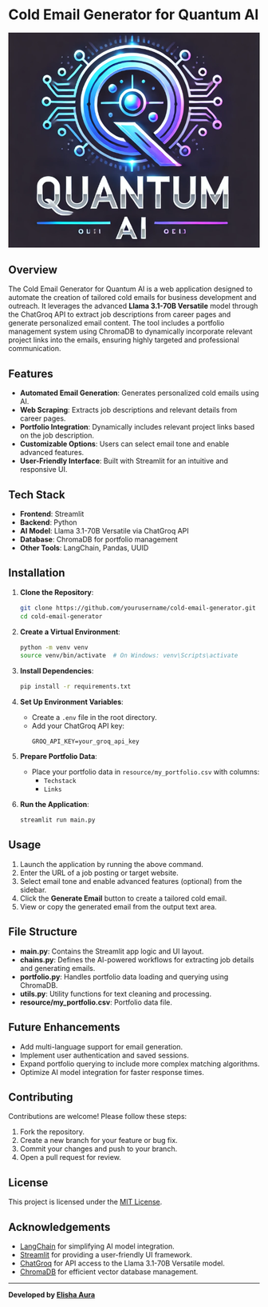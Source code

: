 # Cold Email Generator for Quantum AI

![Cold Email Generator](logo.png)

## Overview
The Cold Email Generator for Quantum AI is a web application designed to automate the creation of tailored cold emails for business development and outreach. It leverages the advanced **Llama 3.1-70B Versatile** model through the ChatGroq API to extract job descriptions from career pages and generate personalized email content. The tool includes a portfolio management system using ChromaDB to dynamically incorporate relevant project links into the emails, ensuring highly targeted and professional communication.

## Features
- **Automated Email Generation**: Generates personalized cold emails using AI.
- **Web Scraping**: Extracts job descriptions and relevant details from career pages.
- **Portfolio Integration**: Dynamically includes relevant project links based on the job description.
- **Customizable Options**: Users can select email tone and enable advanced features.
- **User-Friendly Interface**: Built with Streamlit for an intuitive and responsive UI.

## Tech Stack
- **Frontend**: Streamlit
- **Backend**: Python
- **AI Model**: Llama 3.1-70B Versatile via ChatGroq API
- **Database**: ChromaDB for portfolio management
- **Other Tools**: LangChain, Pandas, UUID

## Installation

1. **Clone the Repository**:
   ```bash
   git clone https://github.com/yourusername/cold-email-generator.git
   cd cold-email-generator
   ```

2. **Create a Virtual Environment**:
   ```bash
   python -m venv venv
   source venv/bin/activate  # On Windows: venv\Scripts\activate
   ```

3. **Install Dependencies**:
   ```bash
   pip install -r requirements.txt
   ```

4. **Set Up Environment Variables**:
   - Create a `.env` file in the root directory.
   - Add your ChatGroq API key:
     ```
     GROQ_API_KEY=your_groq_api_key
     ```

5. **Prepare Portfolio Data**:
   - Place your portfolio data in `resource/my_portfolio.csv` with columns:
     - `Techstack`
     - `Links`

6. **Run the Application**:
   ```bash
   streamlit run main.py
   ```

## Usage

1. Launch the application by running the above command.
2. Enter the URL of a job posting or target website.
3. Select email tone and enable advanced features (optional) from the sidebar.
4. Click the **Generate Email** button to create a tailored cold email.
5. View or copy the generated email from the output text area.

## File Structure
- **main.py**: Contains the Streamlit app logic and UI layout.
- **chains.py**: Defines the AI-powered workflows for extracting job details and generating emails.
- **portfolio.py**: Handles portfolio data loading and querying using ChromaDB.
- **utils.py**: Utility functions for text cleaning and processing.
- **resource/my_portfolio.csv**: Portfolio data file.

## Future Enhancements
- Add multi-language support for email generation.
- Implement user authentication and saved sessions.
- Expand portfolio querying to include more complex matching algorithms.
- Optimize AI model integration for faster response times.

## Contributing
Contributions are welcome! Please follow these steps:
1. Fork the repository.
2. Create a new branch for your feature or bug fix.
3. Commit your changes and push to your branch.
4. Open a pull request for review.

## License
This project is licensed under the [MIT License](LICENSE).

## Acknowledgements
- [LangChain](https://github.com/langchain-ai/langchain) for simplifying AI model integration.
- [Streamlit](https://streamlit.io/) for providing a user-friendly UI framework.
- [ChatGroq](https://groq.com/) for API access to the Llama 3.1-70B Versatile model.
- [ChromaDB](https://www.trychroma.com/) for efficient vector database management.

---

**Developed by [Elisha Aura](https://yourportfolio.com)**


